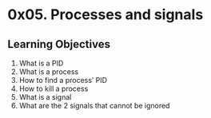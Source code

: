 # 0x05. Processes and signals

## Learning Objectives

1. What is a PID
2. What is a process
3. How to find a process’ PID
4. How to kill a process
4. What is a signal
5. What are the 2 signals that cannot be ignored
